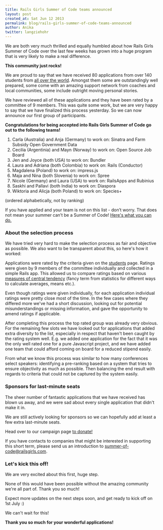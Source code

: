 ```yaml
---
title: Rails Girls Summer of Code teams announced
layout: post
created_at: Sat Jun 12 2013
permalink: blog/rails-girls-summer-of-code-teams-announced
author: Anika
twitter: langziehohr
---
```


We are both very much thrilled and equally humbled about how Rails Girls Summer
of Code over the last few weeks has grown into a huge program that is very
likely to make a real difference.

**This community just rocks!**

We are proud to say that we have received 80 applications from over 140
students from <a href="http://railsgirlssummerofcode.org/students">all over the world</a>.
Amongst them some are outstandingly well prepared, some come with an amazing
support network from coaches and local communities, some include outright
moving personal stories.

We have reviewed all of these applications and they have been rated by a
committee of 9 members. This was quite some work, but we are very happy to say
that we have finalized this process yesterday. So we can now announce our first
group of participants.

**Congratulations for being accepted into Rails Girls Summer of Code go out to
the following teams!**

1. Carla (Australia) and Anja (Germany) to work on: Sinatra and Farm Subsidy
   Open Government Data
2. Cecilia (Argentinia) and Mayn (Norway) to work on: Open Source Job Board
3. Jen and Joyce (both USA) to work on: Bundler
4. Laura and Adriana (both Colombia) to work on: Rails (Conductor)
5. Magdalena (Poland) to work on: impress.js
6. Maja and Nina (both Slovenia) to work on: Spree
7. Nicole (Germany) and Laura (USA) to work on: RailsApps and Rubinius
8. Saskhi and Pallavi (both India) to work on: Diaspora
9. Wiktoria and Alicja (both Poland) to work on: Species+

(ordered alphabetically, not by ranking)

If you have applied and your team is not on this list - don’t worry. That does
not mean your summer can’t be a Summer of Code!
<a href="http://railsgirlssummerofcode.org/students">Here's what you can do.</a>


### About the selection process

We have tried very hard to make the selection process as fair and objective as
possible. We also want to be transparent about this, so here's how it worked:

Applications were rated by the criteria given on the
<a href="http://railsgirlssummerofcode.org/students">students</a>
page. Ratings were given by 9 members of the committee individually and
collected in a simple Rails app. This allowed us to compare ratings based on
various <a href="http://en.wikipedia.org/wiki/Measures_of_central_tendency">measures
of central tendency</a> (fancy term from statistics for different ways to
calculate averages, means etc.).

Even though ratings were given individually, for each application individual
ratings were pretty close most of the time. In the few cases where they
differed more we've had a short discussion, looking out for potential
misunderstandings or missing information, and gave the opportunity to amend
ratings if applicable.

After completing this process the top rated group was already very obvious. For
the remaining few slots we have looked out for applications that added extra
diversity to the list, especially in respect that haven't been caught by the
rating system well. E.g. we added one application for the fact that it was the
only well rated one for a pure Javascript project, and we have added one team
that could afford coming on board for a reduced stipend easily.

From what we know this process was similar to how many conferences select
speakers: identifying a pre-ranking based on a system that tries to ensure
objectivity as much as possible. Then balancing the end result with regards
to criteria that could not be captured by the system easily.


### Sponsors for last-minute seats

The sheer number of fantastic applications that we have received has blown us
away, and we were sad about every single application that didn't make it in.

We are still actively looking for sponsors so we can hopefully add at least
a few extra last-minute seats.

Head over to our campaign page <a href="/campaign">to donate!</a>

If you have contacts to companies that might be interested in supporting this
short term, please send us an introduction to
<a href="mailto:summer-of-code@railsgirls.com">summer-of-code@railsgirls.com</a>.


### Let's kick this off!

We are very excited about this first, huge step.

None of this would have been possible without the amazing community we're all part of.
Thank you so much!

Expect more updates on the next steps soon, and get ready to kick off on 1st July :)

We can't wait for this!


**Thank you so much for your wonderful applications!**



